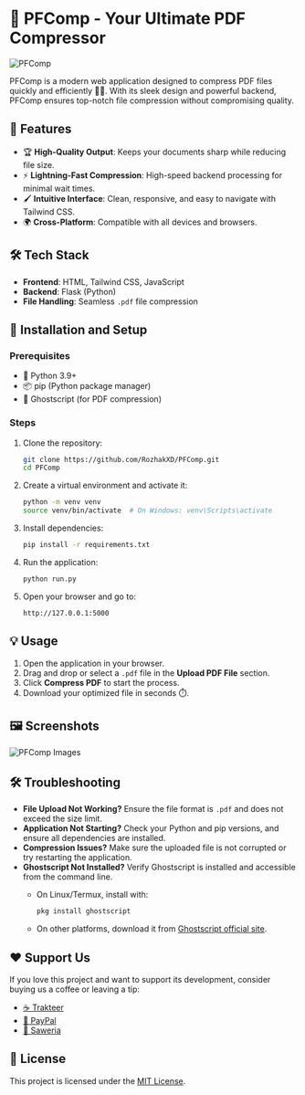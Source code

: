 # 🌟 PFComp - Your Ultimate PDF Compressor
![PFComp](https://github.com/user-attachments/assets/40ce36fe-4e21-492a-a82c-14653abdf9e6)

PFComp is a modern web application designed to compress PDF files quickly and efficiently 📄✨. With its sleek design and powerful backend, PFComp ensures top-notch file compression without compromising quality. 

## 🚀 Features
- 🏆 **High-Quality Output**: Keeps your documents sharp while reducing file size.
- ⚡ **Lightning-Fast Compression**: High-speed backend processing for minimal wait times.
- 🖌 **Intuitive Interface**: Clean, responsive, and easy to navigate with Tailwind CSS.
- 🌍 **Cross-Platform**: Compatible with all devices and browsers.

## 🛠️ Tech Stack
- **Frontend**: HTML, Tailwind CSS, JavaScript
- **Backend**: Flask (Python)
- **File Handling**: Seamless `.pdf` file compression

## 🔧 Installation and Setup
### Prerequisites
- 🐍 Python 3.9+
- 📦 pip (Python package manager)
- 📄 Ghostscript (for PDF compression)

### Steps
1. Clone the repository:
   ```bash
   git clone https://github.com/RozhakXD/PFComp.git
   cd PFComp
   ```

2. Create a virtual environment and activate it:
   ```bash
   python -m venv venv
   source venv/bin/activate  # On Windows: venv\Scripts\activate
   ```

3. Install dependencies:
   ```bash
   pip install -r requirements.txt
   ```

4. Run the application:
   ```bash
   python run.py
   ```

5. Open your browser and go to:
   ```
   http://127.0.0.1:5000
   ```

## 💡 Usage
1. Open the application in your browser.
2. Drag and drop or select a `.pdf` file in the **Upload PDF File** section.
3. Click **Compress PDF** to start the process.
4. Download your optimized file in seconds ⏱️.

## 🖼️ Screenshots
![PFComp Images](https://github.com/user-attachments/assets/3e4fae84-cab3-457f-afac-319767a65a5c)

## 🛠️ Troubleshooting
- **File Upload Not Working?** Ensure the file format is `.pdf` and does not exceed the size limit.
- **Application Not Starting?** Check your Python and pip versions, and ensure all dependencies are installed.
- **Compression Issues?** Make sure the uploaded file is not corrupted or try restarting the application.
- **Ghostscript Not Installed?** Verify Ghostscript is installed and accessible from the command line.
  - On Linux/Termux, install with:

    ```bash
    pkg install ghostscript
    ```
  - On other platforms, download it from [Ghostscript official site](https://www.ghostscript.com/).

## ❤️ Support Us
If you love this project and want to support its development, consider buying us a coffee or leaving a tip:
- [☕ Trakteer](https://trakteer.id/rozhak_official/tip)
- [💸 PayPal](https://paypal.me/rozhak9)
- [🎁 Saweria](https://saweria.co/rozhak9)

## 📜 License
This project is licensed under the [MIT License](LICENSE).
